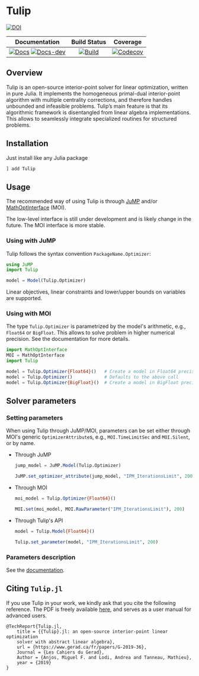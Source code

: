 # Tulip

[![DOI](https://zenodo.org/badge/131298750.svg)](https://zenodo.org/badge/latestdoi/131298750)

 **Documentation** | **Build Status** | **Coverage** |
|:-----------------:|:----------------:|:------------:|
| [![Docs][docs-stable-img]][docs-stable-url] [![Docs-dev][docs-dev-img]][docs-dev-url] | [![Build][build-img]][build-url]  | [![Codecov][codecov-img]][codecov-url] |

[docs-stable-img]: https://img.shields.io/badge/docs-stable-blue.svg
[docs-dev-img]: https://img.shields.io/badge/docs-dev-purple.svg
[docs-stable-url]: https://ds4dm.github.io/Tulip.jl/stable
[docs-dev-url]: https://ds4dm.github.io/Tulip.jl/dev/

[build-img]: https://github.com/ds4dm/Tulip.jl/workflows/CI/badge.svg?branch=master
[build-url]: https://github.com/ds4dm/Tulip.jl/actions?query=workflow%3ACI
[codecov-img]: https://codecov.io/github/ds4dm/Tulip.jl/coverage.svg?branch=master
[codecov-url]: https://codecov.io/github/ds4dm/Tulip.jl?branch=master


## Overview
Tulip is an open-source interior-point solver for linear optimization, written in pure Julia.
It implements the homogeneous primal-dual interior-point algorithm with multiple centrality corrections, and therefore handles unbounded and infeasible problems.
Tulip’s main feature is that its algorithmic framework is disentangled from linear algebra implementations.
This allows to seamlessly integrate specialized routines for structured problems.

## Installation

Just install like any Julia package

```julia
] add Tulip
```

## Usage

The recommended way of using Tulip is through [JuMP](https://github.com/jump-dev/JuMP.jl) and/or [MathOptInterface](https://github.com/jump-dev/MathOptInterface.jl) (MOI).

The low-level interface is still under development and is likely change in the future.
The MOI interface is more stable.

### Using with JuMP
Tulip follows the syntax convention `PackageName.Optimizer`:

```julia
using JuMP
import Tulip

model = Model(Tulip.Optimizer)
```

Linear objectives, linear constraints and lower/upper bounds on variables are supported.

### Using with MOI

The type `Tulip.Optimizer` is parametrized by the model's arithmetic, e.g., `Float64` or `BigFloat`.
This allows to solve problem in higher numerical precision.
See the documentation for more details.

```julia
import MathOptInterface
MOI = MathOptInterface
import Tulip

model = Tulip.Optimizer{Float64}()   # Create a model in Float64 precision
model = Tulip.Optimizer()            # Defaults to the above call
model = Tulip.Optimizer{BigFloat}()  # Create a model in BigFloat precision
```

## Solver parameters

### Setting parameters

When using Tulip through JuMP/MOI, parameters can be set either through MOI's generic `OptimizerAttribute`s, e.g., `MOI.TimeLimitSec` and `MOI.Silent`, or by name.

* Through JuMP
    ```julia
    jump_model = JuMP.Model(Tulip.Optimizer)

    JuMP.set_optimizer_attribute(jump_model, "IPM_IterationsLimit", 200)
    ```

* Through MOI
    ```julia
    moi_model = Tulip.Optimizer{Float64}()

    MOI.set(moi_model, MOI.RawParameter("IPM_IterationsLimit"), 200)
    ```

* Through Tulip's API
    ```julia
    model = Tulip.Model{Float64}()

    Tulip.set_parameter(model, "IPM_IterationsLimit", 200)
    ```

### Parameters description

See the [documentation](https://ds4dm.github.io/Tulip.jl/stable/reference/options/).

## Citing `Tulip.jl`

If you use Tulip in your work, we kindly ask that you cite the following reference.
The PDF is freely available [here](https://www.gerad.ca/fr/papers/G-2019-36/view), and serves as a user manual for advanced users.

```
@TechReport{Tulip.jl,
    title = {{Tulip}.jl: an open-source interior-point linear optimization
    solver with abstract linear algebra},
    url = {https://www.gerad.ca/fr/papers/G-2019-36},
    Journal = {Les Cahiers du Gerad},
    Author = {Anjos, Miguel F. and Lodi, Andrea and Tanneau, Mathieu},
    year = {2019}
}
```
